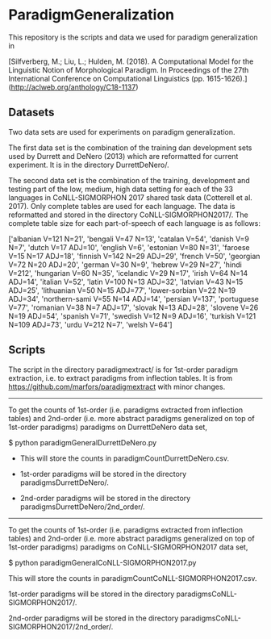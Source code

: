 # ParadigmGeneralization

This repository is the scripts and data we used for paradigm generalization in 

[Silfverberg, M.; Liu, L.; Hulden, M. (2018). A Computational Model for the Linguistic Notion of Morphological Paradigm. In Proceedings of the 27th International Conference on Computational Linguistics (pp. 1615-1626).] (http://aclweb.org/anthology/C18-1137)

## Datasets

Two data sets are used for experiments on paradigm generalization.

The first data set is the combination of the training dan development sets used by Durrett and DeNero (2013) which are reformatted for current experiment. It is in the directory DurrettDeNero/.

The second data set is the combination of the training, development and testing part of the low, medium, high data setting for each of the 33 languages in CoNLL-SIGMORPHON 2017 shared task data (Cotterell et al. 2017). Only complete tables are used for each language. The data is reformatted and stored in the directory CoNLL-SIGMORPHON2017/. The complete table size for each part-of-speech of each language is as follows:

['albanian V=121 N=21', 'bengali V=47 N=13', 'catalan V=54', 'danish V=9 N=7', 'dutch V=17 ADJ=10', 'english V=6', 'estonian V=80 N=31', 'faroese V=15 N=17 ADJ=18', 'finnish V=142 N=29 ADJ=29', 'french V=50', 'georgian V=72 N=20 ADJ=20', 'german V=30 N=9', 'hebrew V=29 N=27', 'hindi V=212', 'hungarian V=60 N=35', 'icelandic V=29 N=17', 'irish V=64 N=14 ADJ=14', 'italian V=52', 'latin V=100 N=13 ADJ=32', 'latvian V=43 N=15 ADJ=25', 'lithuanian V=50 N=15 ADJ=77', 'lower-sorbian V=22 N=19 ADJ=34', 'northern-sami V=55 N=14 ADJ=14', 'persian V=137', 'portuguese V=77', 'romanian V=38 N=7 ADJ=17', 'slovak N=13 ADJ=28', 'slovene V=26 N=19 ADJ=54', 'spanish V=71', 'swedish V=12 N=9 ADJ=16', 'turkish V=121 N=109 ADJ=73', 'urdu V=212 N=7', 'welsh V=64']

## Scripts

The script in the directory paradigmextract/ is for 1st-order paradigm extraction, i.e. to extract paradigms from inflection tables. It is from https://github.com/marfors/paradigmextract with minor changes.

-------------------------------------------------------------

To get the counts of 1st-order (i.e. paradigms extracted from inflection tables) and 2nd-order (i.e. more abstract paradigms generalized on top of 1st-order paradigms) paradigms on DurrettDeNero data set,

$ python paradigmGeneralDurrettDeNero.py

- This will store the counts in paradigmCountDurrettDeNero.csv.

- 1st-order paradigms will be stored in the directory paradigmsDurrettDeNero/.

- 2nd-order paradigms will be stored in the directory paradigmsDurrettDeNero/2nd_order/.

-------------------------------------------------------------

To get the counts of 1st-order (i.e. paradigms extracted from inflection tables) and 2nd-order (i.e. more abstract paradigms generalized on top of 1st-order paradigms) paradigms on CoNLL-SIGMORPHON2017 data set,

$ python paradigmGeneralCoNLL-SIGMORPHON2017.py

This will store the counts in paradigmCountCoNLL-SIGMORPHON2017.csv.

1st-order paradigms will be stored in the directory paradigmsCoNLL-SIGMORPHON2017/.

2nd-order paradigms will be stored in the directory paradigmsCoNLL-SIGMORPHON2017/2nd_order/.



